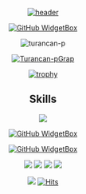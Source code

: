 <div align="center">
  
[![header](https://capsule-render.vercel.app/api?type=waving&height=200&color=gradient&text=Turancan-p&fontSize=50&animation=twinkling&desc=Welcome%20to%20my%20profile&fontAlignY=35&descAlignY=50)](https://turan-can.com/)

[![GitHub WidgetBox](https://github-widgetbox.vercel.app/api/profile?username=turancan-p&data=followers,repositories,stars,commits&theme=carbon)]()


<p>
  <img align="center" src="https://github-readme-streak-stats.herokuapp.com/?user=turancan-p&theme=dark" alt="turancan-p" />
</p>
<a href="https://github.com/turancan-p">
  
  [![Turancan-pGrap](https://github-readme-activity-graph.vercel.app/graph?username=turancan-p&hide_border=true&theme=xcode)](https://turan-can.com/)
  
  [![trophy](https://github-profile-trophy.vercel.app/?username=turancan-p&theme=onedark)]([https://github.com/ryo-ma/github-profile-trophy](https://github.com/turancan-p))


## Skills

[![](https://github-widgetbox.vercel.app/api/skills?names=ts,js,go,python&includeNames=true&theme=darkmode)](https://turan-can.com/)
  
[![GitHub WidgetBox](https://github-widgetbox.vercel.app/api/skills?tools=git,nodejs,nginx&includeNames=true&theme=darkmode)](https://turan-can.com/)
  
[![GitHub WidgetBox](https://github-widgetbox.vercel.app/api/skills?frameworks=react,nextjs,bootstrap,tailwind&includeNames=true&theme=darkmode)](https://turan-can.com/)


[![](https://img.shields.io/badge/OS-Linux-informational?style=flat&logo=linux&logoColor=white&color=ff016e)](https://turan-can.com/)
[![](https://img.shields.io/badge/Linux-Arch-informational?style=flat&logo=archlinux&logoColor=white&color=ff016e)](https://turan-can.com/)
[![](https://img.shields.io/badge/Editor-Nvim-informational?style=flat&logo=neovim&logoColor=white&color=ff016e)](https://turan-can.com/)
[![](https://img.shields.io/badge/Editor-VSCode-informational?style=flat&logo=visualstudiocode&logoColor=white&color=ff016e)](https://turan-can.com/)



![](https://komarev.com/ghpvc/?username=turancan-p)
[![Hits](https://hits.seeyoufarm.com/api/count/incr/badge.svg?url=https%3A%2F%2Fgithub.com%2Fturancan-p&count_bg=%23FF0071&title_bg=%23555555&icon=&icon_color=%23724040&title=hits&edge_flat=false)]()
  

